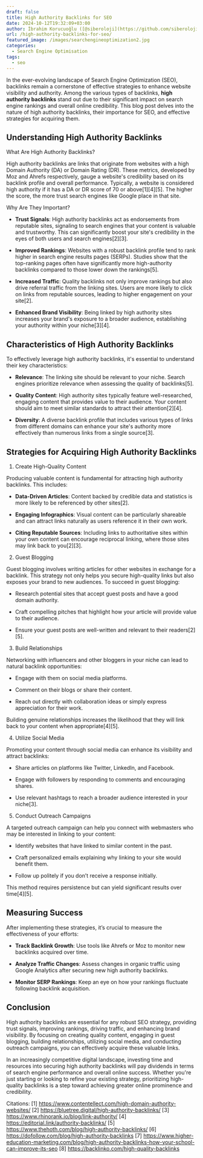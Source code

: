 ```yaml
---
draft: false
title: High Authority Backlinks for SEO
date: 2024-10-12T19:32:09+03:00
author: İbrahim Korucuoğlu ([@siberoloji](https://github.com/siberoloji))
url: /high-authority-backlinks-for-seo/
featured_image: /images/searchengineoptimization2.jpg
categories:
  - Search Engine Optimisation
tags:
  - seo
---
```



In the ever-evolving landscape of Search Engine Optimization (SEO), backlinks remain a cornerstone of effective strategies to enhance website visibility and authority. Among the various types of backlinks, **high authority backlinks** stand out due to their significant impact on search engine rankings and overall online credibility. This blog post delves into the nature of high authority backlinks, their importance for SEO, and effective strategies for acquiring them.



## Understanding High Authority Backlinks



What Are High Authority Backlinks?



High authority backlinks are links that originate from websites with a high Domain Authority (DA) or Domain Rating (DR). These metrics, developed by Moz and Ahrefs respectively, gauge a website's credibility based on its backlink profile and overall performance. Typically, a website is considered high authority if it has a DA or DR score of 70 or above[1][4][5]. The higher the score, the more trust search engines like Google place in that site.



Why Are They Important?


* **Trust Signals**: High authority backlinks act as endorsements from reputable sites, signaling to search engines that your content is valuable and trustworthy. This can significantly boost your site's credibility in the eyes of both users and search engines[2][3].

* **Improved Rankings**: Websites with a robust backlink profile tend to rank higher in search engine results pages (SERPs). Studies show that the top-ranking pages often have significantly more high-authority backlinks compared to those lower down the rankings[5].

* **Increased Traffic**: Quality backlinks not only improve rankings but also drive referral traffic from the linking sites. Users are more likely to click on links from reputable sources, leading to higher engagement on your site[2].

* **Enhanced Brand Visibility**: Being linked by high authority sites increases your brand's exposure to a broader audience, establishing your authority within your niche[3][4].




## Characteristics of High Authority Backlinks



To effectively leverage high authority backlinks, it's essential to understand their key characteristics:


* **Relevance**: The linking site should be relevant to your niche. Search engines prioritize relevance when assessing the quality of backlinks[5].

* **Quality Content**: High authority sites typically feature well-researched, engaging content that provides value to their audience. Your content should aim to meet similar standards to attract their attention[2][4].

* **Diversity**: A diverse backlink profile that includes various types of links from different domains can enhance your site's authority more effectively than numerous links from a single source[3].




## Strategies for Acquiring High Authority Backlinks



1. Create High-Quality Content



Producing valuable content is fundamental for attracting high authority backlinks. This includes:


* **Data-Driven Articles**: Content backed by credible data and statistics is more likely to be referenced by other sites[2].

* **Engaging Infographics**: Visual content can be particularly shareable and can attract links naturally as users reference it in their own work.

* **Citing Reputable Sources**: Including links to authoritative sites within your own content can encourage reciprocal linking, where those sites may link back to you[2][3].




2. Guest Blogging



Guest blogging involves writing articles for other websites in exchange for a backlink. This strategy not only helps you secure high-quality links but also exposes your brand to new audiences. To succeed in guest blogging:


* Research potential sites that accept guest posts and have a good domain authority.

* Craft compelling pitches that highlight how your article will provide value to their audience.

* Ensure your guest posts are well-written and relevant to their readers[2][5].




3. Build Relationships



Networking with influencers and other bloggers in your niche can lead to natural backlink opportunities:


* Engage with them on social media platforms.

* Comment on their blogs or share their content.

* Reach out directly with collaboration ideas or simply express appreciation for their work.




Building genuine relationships increases the likelihood that they will link back to your content when appropriate[4][5].



4. Utilize Social Media



Promoting your content through social media can enhance its visibility and attract backlinks:


* Share articles on platforms like Twitter, LinkedIn, and Facebook.

* Engage with followers by responding to comments and encouraging shares.

* Use relevant hashtags to reach a broader audience interested in your niche[3].




5. Conduct Outreach Campaigns



A targeted outreach campaign can help you connect with webmasters who may be interested in linking to your content:


* Identify websites that have linked to similar content in the past.

* Craft personalized emails explaining why linking to your site would benefit them.

* Follow up politely if you don’t receive a response initially.




This method requires persistence but can yield significant results over time[4][5].



## Measuring Success



After implementing these strategies, it’s crucial to measure the effectiveness of your efforts:


* **Track Backlink Growth**: Use tools like Ahrefs or Moz to monitor new backlinks acquired over time.

* **Analyze Traffic Changes**: Assess changes in organic traffic using Google Analytics after securing new high authority backlinks.

* **Monitor SERP Rankings**: Keep an eye on how your rankings fluctuate following backlink acquisition.




## Conclusion



High authority backlinks are essential for any robust SEO strategy, providing trust signals, improving rankings, driving traffic, and enhancing brand visibility. By focusing on creating quality content, engaging in guest blogging, building relationships, utilizing social media, and conducting outreach campaigns, you can effectively acquire these valuable links.



In an increasingly competitive digital landscape, investing time and resources into securing high authority backlinks will pay dividends in terms of search engine performance and overall online success. Whether you're just starting or looking to refine your existing strategy, prioritizing high-quality backlinks is a step toward achieving greater online prominence and credibility.



Citations: [1] https://www.contentellect.com/high-domain-authority-websites/ [2] https://bluetree.digital/high-authority-backlinks/ [3] https://www.rhinorank.io/blog/link-authority/ [4] https://editorial.link/authority-backlinks/ [5] https://www.thehoth.com/blog/high-authority-backlinks/ [6] https://dofollow.com/blog/high-authority-backlinks [7] https://www.higher-education-marketing.com/blog/high-authority-backlinks-how-your-school-can-improve-its-seo [8] https://backlinko.com/high-quality-backlinks
